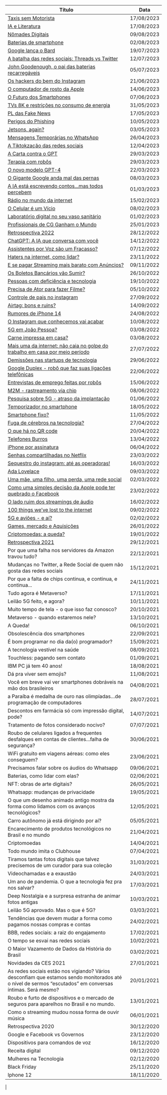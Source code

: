 |Título                                                                                                                                                  |Data      |
|--------------------------------------------------------------------------------------------------------------------------------------------------------|----------|
|[Taxis sem Motorista](colunas/taxis-sem-motorista.md)                                                                                                                    |17/08/2023|
|[IA e Literatura](colunas/ia-literatura.md)                                                                                                                    |17/08/2023|
|[Nômades Digitais](colunas/nomades.md)                                                                                                                    |09/08/2023|
|[Baterias de smartphone](colunas/threads-vs-twitter.md)                                                                                                                    |02/08/2023|
|[Google lança o Bard](colunas/bard.md)                                                                                                                    |19/07/2023|
|[A batalha das redes sociais: Threads vs Twitter](colunas/threads-vs-twitter.md)                                                                                                                    |12/07/2023|
|[John Goodenough, o pai das baterias recarregáveis](colunas/goodenough.md)                                                                                                                    |05/07/2023|
|[Os hackers do bem do Instagram](colunas/hackers-do-bem.md)                                                                                                                    |21/06/2023|
|[O computador de rosto da Apple](colunas/apple-vision-pro.md)                                                                                                                    |14/06/2023|
|[O Futuro dos Smartphones](colunas/futuro-smartphone.md)                                                                                                                    |07/06/2023|
|[TVs 8K e restrições no consumo de energia](colunas/tv-8k-energia.md)                                                                                                                    |31/05/2023|
|[PL das Fake News](colunas/regulamentacao-redes.md)                                                                                                                    |17/05/2023|
|[Perigos do Phishing](colunas/phishing.md)                                                                                                                    |10/05/2023|
|[Jetsons, again?](colunas/jetsons.md)                                                                                                                    |03/05/2023|
|[Mensagens Temporárias no WhatsApp](colunas/msg-temporarias-zap.md)                                                                                                                    |26/04/2023|
|[A Tiktokzação das redes sociais](colunas/todas-redes-iguais.md)                                                                                                                    |12/04/2023|
|[A Carta contra o GPT](colunas/carta-alarmista.md)                                                                                                                    |29/03/2023|
|[Terapia com robôs](colunas/terapia.md)                                                                                                                    |29/03/2023|
|[O novo modelo GPT-4](colunas/gpt4.md)                                                                                                                    |22/03/2023|
|[O Gigante Google anda mal das pernas](colunas/google-caindo.md)                                                                                                                    |08/03/2023|
|[A IA está escrevendo contos...mas todos percebem](colunas/ia-escritora.md)                                                                                                                    |01/03/2023|
|[Rádio no mundo da internet](colunas/radio-internet.md)                                                                                                                    |15/02/2023|
|[O Celular é um Vício](colunas/celular-vicio.md)                                                                                                                    |08/02/2023|
|[Laboratório digital no seu vaso sanitário](colunas/xixiDigital.md)                                                                                                                    |01/02/2023|
|[Profissionais de CG Ganham o Mundo](colunas/profissionaisCG.md)                                                                                                                    |25/01/2023|
|[Retrospectiva 2022](colunas/retro2022.md)                                                                                                                    |28/12/2022|
|[ChatGPT: A IA que conversa com você](colunas/chatGPT.md)                                                                                                                    |14/12/2022|
|[Assistentes por Voz são um Fracasso?](colunas/alexa-fracasso.md)                                                                                                                    |07/12/2022|
|[Haters na internet, como lidar?](colunas/controlenervosinternet.md)                                                                                                                    |23/11/2022|
|[E se pagar Streaming mais barato com Anúncios?](colunas/netflix-anuncios.md)                                                                                                                    |09/11/2022|
|[Os Boletos Bancários vão Sumir?](colunas/pix-boletos.md)                                                                                                                    |26/10/2022|
|[Pessoas com deficiência e tecnologia](colunas/pcd.md)                                                                                                                    |19/10/2022|
|[Precisa de Ator para fazer Filme?](colunas/PrecisadeAtorparafazerFilme616a0f23eb0f407488b0e99aa22f1d2d.md)                                                                                                                       |05/10/2022|
|[Controle de pais no instagram](colunas/Controledepaisnoinstagrama9f5300c9b1440ffb22538687174b9c6.md)                                                                                                                           |27/09/2022|
|[Airtag: bons e ruins?](colunas/Airtagbonseruins4123cc5f35574d37b7ee4f0717007028.md)                                                                                                                                   |14/09/2022|
|[Rumores de iPhone 14](colunas/RumoresdeiPhone146c8890e5b1c24af99e52470cfff8ff23.md)                                                                                                                                    |24/08/2022|
|[O Instagram que conhecemos vai acabar](colunas/OInstagramqueconhecemosvaiacabar6819a887d86f4b8e96e360350668b865.md)                                                                                                                   |10/08/2022|
|[5G em João Pessoa?](colunas/5GemJo--oPessoaf3015c847f604b0b86b7f8ed1500036c.md)                                                                                                                                      |03/08/2022|
|[Carne impressa em casa?](colunas/Carneimpressaemcasac484283096d94c1f986387f2e7e9942e.md)                                                                                                                                 |03/08/2022|
|[Mais uma da internet: não caia no golpe do trabalho em casa por meio período](colunas/maisumadainternetn--ocaianogolpedotrabalhaad1a2659de64495aead3ed72a62cabb.md)                                                                            |27/07/2022|
|[Demissões nas startups de tecnologia](colunas/Demiss--esnasstartupsdetecnologiaa76b05ae55e3461fa81a3ed5ea91c349.md)                                                                                                                    |29/06/2022|
|[Google Duplex - robô que faz suas ligações telefônicas](colunas/GoogleDuplex-rob--quefazsuasliga----estelec9e009df2e0c4ff88fa7960cc0bc05df.md)                                                                                                  |22/06/2022|
|[Entrevistas de emprego feitas por robôs](colunas/Entrevistasdeempregofeitasporrob--sde8682bf260f474db603fb60677a3688.md)                                                                                                                 |15/06/2022|
|[M2M - rastreamento via chip](colunas/M2M-rastreamentoviachip5150c28d2a65493f90a4df08788152db.md)                                                                                                                             |08/06/2022|
|[Pesquisa sobre 5G - atraso da implantação](colunas/Pesquisasobre5G-atrasodaimplanta----odb95a4babb3f44cebd426dc8c528eebe.md)                                                                                                               |01/06/2022|
|[Temporizador no smartphone](colunas/temporizadornosmartphone859d438444ef464a830ecd0dad427e1d.md)                                                                                                                              |18/05/2022|
|[Smartphone fixo?](colunas/smartphonefixoa169e7dac0174a04946074b74ffc3071.md)                                                                                                                                        |11/05/2022|
|[Fuga de cérebros na tecnologia?](colunas/Fugadec--rebrosnatecnologia42f3e209229649d39ce1a8afeede652f.md)                                                                                                                         |27/04/2022|
|[O que há no QR code](colunas/Oqueh--noQRcoded8ab0ecd819a4a418dfb192a445de3f1.md)                                                                                                                                     |20/04/2022|
|[Telefones Burros](colunas/TelefonesBurroscc520b1af8ef44a89d6ed83709790e19.md)                                                                                                                                        |13/04/2022|
|[iPhone por assinatura](colunas/iPhoneporassinaturac567239bbad0419f928e123bcb543cd6.md)                                                                                                                                   |06/04/2022|
|[Senhas compartilhadas no Netflix](colunas/senhascompartilhadasnoNetflix40700b7d39394353a95c7c8b289f0a4e.md)                                                                                                                        |23/03/2022|
|[Sequestro do instagram: até as operadoras!](colunas/Sequestrodoinstagramat--asoperadoras--07477da7b6244c18ab81c9501c6930be.md)                                                                                                              |16/03/2022|
|[Ada Lovelace](colunas/AdaLovelaceef81014f2e45435ea0397b63a5dbfde7.md)                                                                                                                                            |09/03/2022|
|[Uma mãe, uma filho, uma perda, uma rede social](colunas/Umam--e--umafilho--umaperda--umaredesocialff80856f01d243f780f61fe5e2bf6460.md)                                                                                                          |02/03/2022|
|[Como uma simples decisão da Apple pode ter quebrado o Facebook](colunas/Comoumasimplesdecis--odaApplepodeterquebra239b5e80e9564c1e934935db51b64767.md)                                                                                          |23/02/2022|
|[O lado ruim dos streamings de áudio](colunas/Oladoruimdosstreamingsde--udio1f1bd9676886498fa39a933c6a822307.md)                                                                                                                     |16/02/2022|
|[100 things we’ve lost to the internet](colunas/100thingswe--velosttotheinternet1dcdc87573d7447cab046d38552bed72.md)                                                                                                                   |09/02/2022|
|[5G e aviões - e aí?](colunas/5Geavi--es-ea--b80e7d3614af4962ae640f90084550cc.md)                                                                                                                                     |02/02/2022|
|[Games, mercado e Aquisições](colunas/Games--mercadoeAquisi----ese708bd90d21845f9bf1d2c7d83838a72.md)                                                                                                                             |26/01/2022|
|[Criptomoedas: a queda?](colunas/Criptomoedasaqueda3d8ae8ddd9c646138df14c6150a6b61c.md)                                                                                                                                  |19/01/2022|
|[Retrospectiva 2021](colunas/Retrospectiva2020a03ba649074e4ae882ff100811e51567.md)                                                                                                                                      |29/12/2021|
|Por que uma falha nos servidores da Amazon travou tudo?                                                                                                 |22/12/2021|
|Mudanças no Twitter, a Rede Social de quem não gosta das redes sociais                                                                                  |15/12/2021|
|Por que a falta de chips continua, e continua, e continua...                                                                                            |24/11/2021|
|Tudo agora é Metaverso?                                                                                                                                 |17/11/2021|
|Leilão 5G feito, e agora?                                                                                                                               |10/11/2021|
|Muito tempo de tela - o que isso faz conosco?                                                                                                           |20/10/2021|
|Metaverso - quando estaremos nele?                                                                                                                      |13/10/2021|
|A Queda!                                                                                                                                                |06/10/2021|
|Obsolescência dos smartphones                                                                                                                           |22/09/2021|
|É bom programar no dia da(o) programador?                                                                                                               |15/09/2021|
|A tecnologia vestível na saúde                                                                                                                          |08/09/2021|
|Touchless: pagando sem contato                                                                                                                          |01/09/2021|
|IBM PC já tem 40 anos!                                                                                                                                  |18/08/2021|
|Dá pra viver sem emojis?                                                                                                                                |11/08/2021|
|Você em breve vai ver smartphones dobráveis na mão dos brasileiros                                                                                      |04/08/2021|
|a Paraíba é medalha de ouro nas olimpíadas…de programação de computadores                                                                               |28/07/2021|
|Descontos em farmácia só com impressão digital, pode?                                                                                                   |14/07/2021|
|Tratamento de fotos considerado nocivo?                                                                                                                 |07/07/2021|
|Roubo de celulares ligados a frequentes desfalques em contas de clientes...falha de segurança?                                                          |30/06/2021|
|WiFi gratuito em viagens aéreas: como eles conseguem?                                                                                                   |23/06/2021|
|Precisamos falar sobre os áudios do Whatsapp                                                                                                            |09/06/2021|
|Baterias, como lidar com elas?                                                                                                                          |02/06/2021|
|NFT: obras de arte digitais?                                                                                                                            |26/05/2021|
|Whatsapp: mudanças de privacidade                                                                                                                       |19/05/2021|
|O que um desenho animado antigo mostra da forma como lidamos com os avanços tecnológicos?                                                               |12/05/2021|
|Carro autônomo já está dirigindo por aí?                                                                                                                |05/05/2021|
|Encarecimento de produtos tecnológicos no Brasil e no mundo                                                                                             |21/04/2021|
|Criptomoedas                                                                                                                                            |14/04/2021|
|Todo mundo imita o Clubhouse                                                                                                                            |07/04/2021|
|Tiramos tantas fotos digitais que talvez precisemos de um curador para sua coleção                                                                      |31/03/2021|
|Videochamadas e a exaustão                                                                                                                              |24/03/2021|
|Um ano de pandemia. O que a tecnologia fez pra nos salvar?                                                                                              |17/03/2021|
|Deep Nostalgia e a surpresa estranha de animar fotos antigas                                                                                            |10/03/2021|
|Leilão 5G aprovado. Mas o que é 5G?                                                                                                                     |03/03/2021|
|Tendências que devem mudar a forma como pagamos nossas compras e contas                                                                                 |24/02/2021|
|BBB, redes sociais: a raiz do engajamento                                                                                                               |17/02/2021|
|O tempo se esvai nas redes sociais                                                                                                                      |10/02/2021|
|O Maior Vazamento de Dados da História do Brasil                                                                                                        |03/02/2021|
|Novidades da CES 2021                                                                                                                                   |27/01/2021|
|As redes sociais estão nos vigiando? Vários desconfiam que estamos sendo monitorados até o nível de sermos “escutados” em conversas íntimas. Será mesmo?|20/01/2021|
|Roubo e furto de dispositivos e o mercado de seguros para aparelhos no Brasil e no mundo.                                                               |13/01/2021|
|Como o streaming mudou nossa forma de ouvir música                                                                                                      |06/01/2021|
|Retrospectiva 2020                                                                                                                                      |30/12/2020|
|Google e Facebook vs Governos                                                                                                                           |23/12/2020|
|Dispositivos para comandos de voz                                                                                                                       |16/12/2020|
|Receita digital                                                                                                                                         |09/12/2020|
|Mulheres na Tecnologia                                                                                                                                  |02/12/2020|
|Black Friday                                                                                                                                            |25/11/2020|
|Iphone 12                                                                                                                                               |18/11/2020|
|                                                                                                  